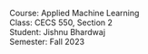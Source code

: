 Course: Applied Machine Learning <br>
Class: CECS 550, Section 2 <br>
Student:  Jishnu Bhardwaj <br>
Semester: Fall 2023 <br>
